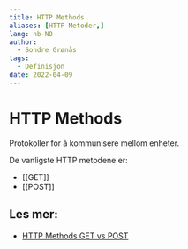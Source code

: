```yaml
---
title: HTTP Methods
aliases: [HTTP Metoder,]
lang: nb-NO
author:
  - Sondre Grønås
tags:
  - Definisjon
date: 2022-04-09
---
```

# HTTP Methods
Protokoller for å kommunisere mellom enheter.

De vanligste HTTP metodene er:
- [[GET]]
- [[POST]]

## Les mer:
- [HTTP Methods GET vs POST](https://www.w3schools.com/tags/ref_httpmethods.asp)